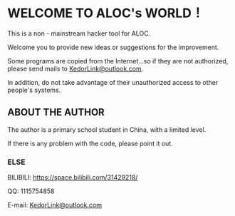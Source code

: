 # WELCOME TO ALOC's WORLD！

This is a non - mainstream hacker tool for ALOC.

Welcome you to provide new ideas or suggestions for the improvement. 

Some programs are copied from the Internet...so if they are not authorized, please send mails to KedorLink@outlook.com. 

In addition, do not take advantage of their unauthorized access to other people's systems.

## ABOUT THE AUTHOR 

The author is a primary school student in China, with a limited level.

If there is any problem with the code, please point it out.

### ELSE
 
BILIBILI: https://space.bilibili.com/31429218/

QQ: 1115754858

E-mail: KedorLink@outlook.com







 
 

 
 



